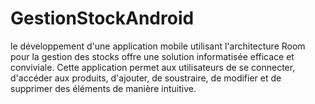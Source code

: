 # GestionStockAndroid
 le développement d'une application mobile utilisant l'architecture Room pour la gestion des stocks offre une solution informatisée efficace et conviviale.
 Cette application permet aux utilisateurs de se connecter, d'accéder aux produits, d'ajouter, de soustraire, 
 de modifier et de supprimer des éléments de manière intuitive.
